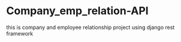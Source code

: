 # Company_emp_relation-API
this is company and employee relationship project using django rest framework
